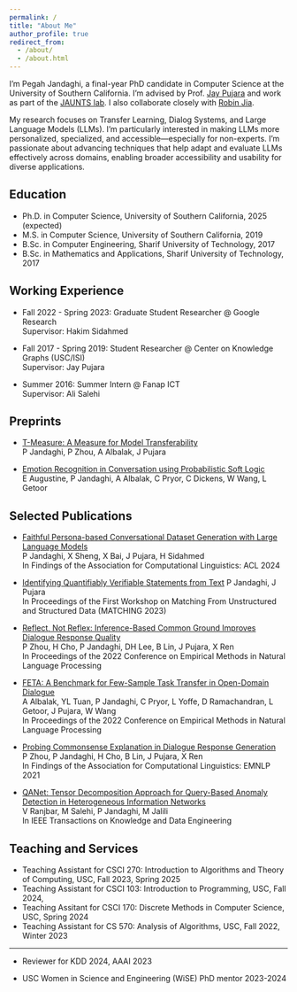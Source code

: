 ```yaml
---
permalink: /
title: "About Me"
author_profile: true
redirect_from: 
  - /about/
  - /about.html
---
```


I’m Pegah Jandaghi, a final-year PhD candidate in Computer Science at the University of Southern California. 
I’m advised by Prof. [Jay Pujara](https://www.jaypujara.org/) and work as part of the [JAUNTS lab](https://www.jauntslab.org/index.html). 
I also collaborate closely with [Robin Jia](https://robinjia.github.io/).

My research focuses on Transfer Learning, Dialog Systems, and Large Language Models (LLMs). 
I’m particularly interested in making LLMs more personalized, specialized, and accessible—especially for non-experts.
I’m passionate about advancing techniques that help adapt and evaluate LLMs effectively across domains, enabling broader accessibility and usability for diverse applications.

Education
------
* Ph.D. in Computer Science, University of Southern California, 2025 (expected)
* M.S. in Computer Science, University of Southern California, 2019
* B.Sc. in Computer Engineering, Sharif University of Technology, 2017
* B.Sc. in Mathematics and Applications, Sharif University of Technology, 2017

Working Experience
------
* Fall 2022 - Spring 2023: Graduate Student Researcher @ Google Research<br>
  Supervisor: Hakim Sidahmed

* Fall 2017 - Spring 2019: Student Researcher @ Center on Knowledge Graphs (USC/ISI) <br>
  Supervisor: Jay Pujara

* Summer 2016: Summer Intern @ Fanap ICT  <br>
  Supervisor: Ali Salehi

Preprints
-------
* [T-Measure: A Measure for Model Transferability]()<br>
P Jandaghi, P Zhou, A Albalak, J Pujara

* [Emotion Recognition in Conversation using Probabilistic Soft Logic](https://arxiv.org/abs/2207.07238.pdf)<br>
E Augustine, P Jandaghi, A Albalak, C Pryor, C Dickens, W Wang, L Getoor

Selected Publications
------
* [Faithful Persona-based Conversational Dataset Generation with Large Language Models](https://arxiv.org/abs/2312.10007.pdf)<br>
  P Jandaghi, X Sheng, X Bai, J Pujara, H Sidahmed <br>
  In Findings of the Association for Computational Linguistics: ACL 2024
  
* [Identifying Quantifiably Verifiable Statements from Text](https://aclanthology.org/2023.matching-1.2.pdf)
  P Jandaghi, J Pujara <br>
  In Proceedings of the First Workshop on Matching From Unstructured and Structured Data (MATCHING 2023)

* [Reflect, Not Reflex: Inference-Based Common Ground Improves Dialogue Response Quality](https://aclanthology.org/2022.emnlp-main.714.pdf)<br>
  P Zhou, H Cho, P Jandaghi, DH Lee, B Lin, J Pujara, X Ren <br>
  In Proceedings of the 2022 Conference on Empirical Methods in Natural Language Processing

* [FETA: A Benchmark for Few-Sample Task Transfer in Open-Domain Dialogue](https://aclanthology.org/2022.emnlp-main.751.pdf) <br>
  A Albalak, YL Tuan, P Jandaghi, C Pryor, L Yoffe, D Ramachandran, L Getoor, J Pujara, W Wang <br>
  In Proceedings of the 2022 Conference on Empirical Methods in Natural Language Processing

* [Probing Commonsense Explanation in Dialogue Response Generation](https://aclanthology.org/2021.findings-emnlp.349.pdf) <br>
  P Zhou, P Jandaghi, H Cho, B Lin, J Pujara, X Ren <br>
  In Findings of the Association for Computational Linguistics: EMNLP 2021

* [QANet: Tensor Decomposition Approach for Query-Based Anomaly Detection in Heterogeneous Information Networks](https://ieeexplore.ieee.org/stamp/stamp.jsp?tp=&arnumber=8488508&tag=1) <br>
  V Ranjbar, M Salehi, P Jandaghi, M Jalili <br>
  In IEEE Transactions on Knowledge and Data Engineering

Teaching and Services
------
* Teaching Assistant for CSCI 270: Introduction to Algorithms and Theory of Computing, USC, Fall 2023, Spring 2025
* Teaching Assistant for CSCI 103: Introduction to Programming, USC, Fall 2024,
* Teaching Assitant for CSCI 170: Discrete Methods in Computer Science, USC, Spring 2024
* Teaching Assistant for CS 570: Analysis of Algorithms, USC, Fall 2022, Winter 2023

 

<hr>

* Reviewer for KDD 2024, AAAI 2023

* USC Women in Science and Engineering (WiSE) PhD mentor 2023-2024
